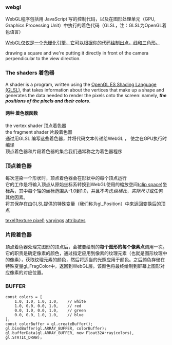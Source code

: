 ### webgl
WebGL程序包括用 JavaScript 写的控制代码，以及在图形处理单元（GPU, Graphics Processing Unit）中执行的着色代码（GLSL，注：GLSL为OpenGL着色语言）

[WebGL仅仅是一个光栅化引擎，它可以根据你的代码绘制出点，线和三角形。](https://webglfundamentals.org/webgl/lessons/zh_cn/webgl-fundamentals.html)

drawing a square and we're putting it directly in front of the camera perpendicular to the view direction. 

### The shaders 着色器
A shader is a program, written using the [OpenGL ES Shading Language (GLSL)](https://www.khronos.org/files/opengles_shading_language.pdf), that takes information about the vertices that make up a shape and generates the data needed to render the pixels onto the screen: namely, ***the positions of the pixels and their colors***.  

#### 两种 着色器函数
the vertex shader 顶点着色器  
the fragment shader 片段着色器  
通过用GLSL 编写这些着色器，并将代码文本传递给WebGL ， 使之在GPU执行时编译  
顶点着色器和片段着色器的集合我们通常称之为着色器程序  

### 顶点着色器
每次渲染一个形状时，顶点着色器会在形状中的每个顶点运行  
它的工作是将输入顶点从原始坐标系转换到WebGL使用的缩放空间([clip space](https://developer.mozilla.org/en-US/docs/Web/API/WebGL_API/WebGL_model_view_projection#Clip_space))坐标系，其中每个轴的坐标范围从-1.0到1.0，并且不考虑*纵横比*，*实际尺寸*或任何其他因素。  
将其保存在由GLSL提供的特殊变量（我们称为gl_Position）中来返回变换后的顶点  

[texel(texture pixel)](https://en.wikipedia.org/wiki/texel_(graphics)) [varyings](https://developer.mozilla.org/en-US/docs/Web/API/WebGL_API/Data#Varyings) [attributes](https://developer.mozilla.org/en-US/docs/Web/API/WebGL_API/Data#Attributes)

### 片段着色器
顶点着色器处理完图形的顶点后，会被要绘制的**每个图形的每个像素点**调用一次。它的职责是确定像素的颜色，通过指定应用到像素的纹理元素（也就是图形纹理中的像素），获取纹理元素的颜色，然后将适当的光照应用于颜色。之后颜色存储在特殊变量gl_FragColor中，返回到WebGL层。该颜色将最终绘制到屏幕上图形对应像素的对应位置。

### BUFFER
```
const colors = [
    1.0, 1.0, 1.0, 1.0,    // white
    1.0, 0.0, 0.0, 1.0,    // red
    0.0, 1.0, 0.0, 1.0,    // green
    0.0, 0.0, 1.0, 1.0,    // blue
];
const colorBuffer = gl.createBuffer();
gl.bindBuffer(gl.ARRAY_BUFFER, colorBuffer);
gl.bufferData(gl.ARRAY_BUFFER, new Float32Array(colors), gl.STATIC_DRAW);
```